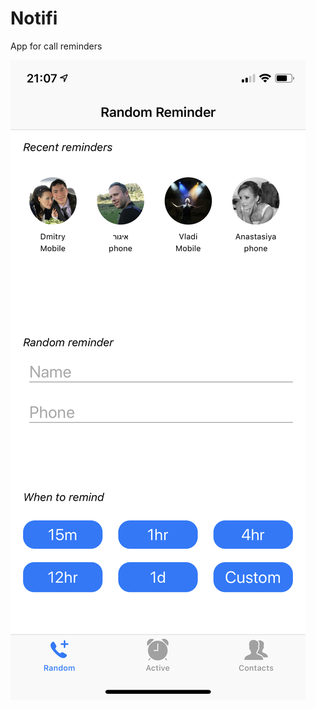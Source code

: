 # Notifi
App for call reminders

![alt text](https://github.com/Igerman87/Notifi/blob/master/IMG_8867.PNG)
